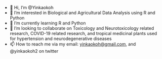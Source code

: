 - 👋 Hi, I’m @Yinkaokoh
- 👀 I’m interested in Biological and Agricultural Data Analysis using R and Python
- 🌱 I’m currently learning R and Python
- 💞️ I’m looking to collaborate on Toxicology and Neurotoxicology related research, COVID-19 related research, and tropical medicinal plants used for hypertension and neurodegenerative diseases
- 📫 How to reach me via my email: yinkaokoh@gmail.com, and @yinkaokoh2 on twitter

<!---
Yinkaokoh/Yinkaokoh is a ✨ special ✨ repository because its `README.md` (this file) appears on your GitHub profile.
You can click the Preview link to take a look at your changes.
--->
